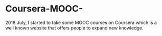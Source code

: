# Coursera-MOOC-

2018 July, I started to take some MOOC courses on Coursera which is a well known website that offers people to expand new knowledge.

